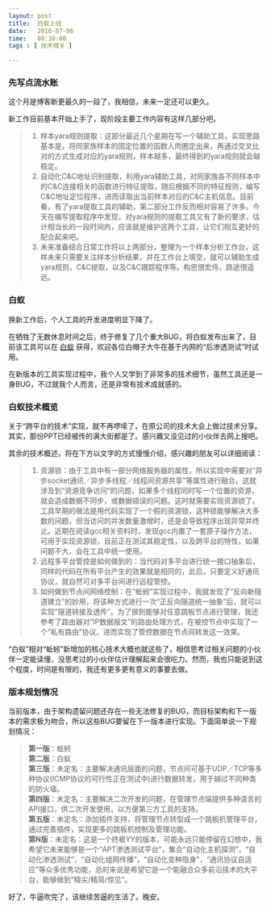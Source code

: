 ```yaml
--- 
layout: post
title:  白蚁上线
date:   2016-07-06
time:   00:30:00
tags : [ 技术相关 ]

---
```


### 先写点流水账

这个月是博客断更最久的一段了，我相信，未来一定还可以更久。

新工作目前基本开始上手了，现阶段主要工作内容有这样几部分吧。

> 1. 样本yara规则提取：这部分最近几个星期在写一个辅助工具，实现思路基本是，将同家族样本的固定位置的函数人肉圈定出来，再通过交叉比对的方式生成对应的yara规则，样本越多，最终得到的yara规则就会越稳定。  
> 2. 自动化C&C地址识别提取，利用yara辅助工具，对同家族各不同样本中的C&C连接相关的函数进行特征提取，随后根据不同的特征规则，编写C&C地址定位程序，进而读取出当前样本对应的C&C主机信息。目前看，有了yara提取工具的辅助，第二部分工作反而相对容易了许多。今天在编写提取程序中发现，对yara规则的提取工具又有了新的要求，估计相当长的一段时间内，应该就是维护这两个工具，让它们相互更好的配合起来吧。  
> 3. 未来准备结合日常工作将以上两部分，整理为一个样本分析工作台，这样未来只需要关注样本分析结果，并在工作台上填空，就可以辅助生成yara规则，C&C提取，以及C&C跟踪程序等。构思很宏伟，路途很遥远。

### 白蚁

换新工作后，个人工具的开发进度明显下降了。

在牺牲了无数休息时间之后，终于修复了几个重大BUG，将白蚁发布出来了，目前该工具可以在 [白蚁](http://www.rootkiter.com/Termite/) 获得，欢迎各位白帽子大牛在基于内网的“后渗透测试”时试用。

在新版本的工具实现过程中，我个人又学到了非常多的技术细节，虽然工具还是一身BUG，不过就我个人而言，还是非常有技术成就感的。

### 白蚁技术概览

关于“跨平台的技术”实现，就不再啰嗦了，在原公司的技术大会上做过技术分享。其实，那份PPT已经被传的满大街都是了。感兴趣又没见过的小伙伴去网上搜吧。

其余的技术概述，将在下方以文字的方式慢慢介绍，感兴趣的朋友可以详细阅读：  

> 1. 资源锁：由于工具中有一部分网络服务器的属性，所以实现中需要对“异步socket通讯／异步多线程／线程间资源共享”等属性进行融合。这就涉及到“资源竞争访问”的问题，如果多个线程同时写一个位置的资源，就会造成数据不同步，或数据错误的问题。这时就需要实现资源锁了。工具早期的做法是用代码实现了一个假的资源锁，这种锁能够解决大多数的问题，但当访问的并发数量激增时，还是会导致程序出现异常并终止。近期在阅读gcc相关资料时，发现gcc内置了一套原子操作方法，可用于实现资源锁，目前正在测试其稳定性，以及跨平台的特性，如果问题不大，会在工具中统一使用。
> 2. 远程多平台管控是如何做到的：当代码对多平台进行统一接口抽象后，同样的代码在所有平台产生的效果就是相同的，此后，只要定义好通讯协议，就自然可对多平台间进行远程管控。
> 3. 如何做到节点间网络控制：在“蚯蚓”实现过程中，我就发现了“反向新隧道建立”的妙用，将该种方式进行一次“正反向隧道统一抽象”后，就可以实现“隧道转接及透传”。为了做到能够对任意跳板节点进行管理，我还参考了路由器对“IP数据报文”的路由处理方式，在被控节点中实现了一个“私有路由”协议。进而实现了管控数据在节点间转发这一效果。

“白蚁”相对“蚯蚓”新增加的核心技术大概也就这些了，相信思考过相关问题的小伙伴一定能读懂，没思考过的小伙伴估计理解起来会很吃力。然而，我也只能说到这个程度，时间是有限的，我还有更多更有意义的事要去做。

### 版本规划情况

当前版本，由于架构遗留问题还存在一些无法修复的BUG，而目标架构和下一版本的需求极为吻合，所以这些BUG要留在下一版本进行实现。下面简单说一下规划情况：

> **第一版**：蚯蚓  
> **第二版**：白蚁  
> **第三版**：未定名：主要解决通讯层面的问题，节点间可基于UDP／TCP等多种协议(ICMP协议的可行性正在测试中)进行数据转发，用于越过不同种类的防火墙。  
> **第四版**：未定名：主要解决二次开发的问题，在管理节点端提供多种语言的API接口，供二次开发使用，以方便第三方工具的支持。  
> **第五版**：未定名：添加插件支持，将管理节点转型成一个跳板机管理平台，通过完善插件，实现更多的跳板机控制及管理功能。  
> **第N版**：未定名：这是一个终极YY的版本，可能永远只能停留在幻想中，我希望它未来能够是一个“APT渗透测试平台”，集合“自动化主机探测”，“自动化渗透测试”，“自动化组网传播”，“自动化变种隐身”，“通讯协议自适应”等众多优秀功能，总的来说是希望它是一个能融合众多前沿技术的大平台，能够做到“精尖/精简/惊见”。

好了，牛逼吹完了，该继续苦逼的生活了。晚安。

